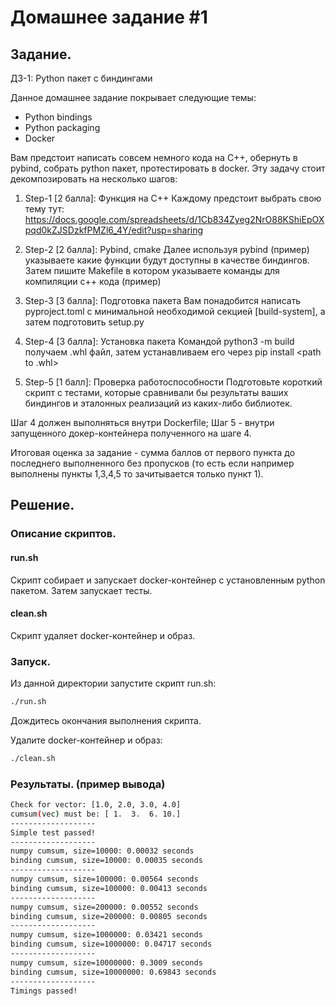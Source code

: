 # Домашнее задание #1

## Задание.

ДЗ-1: Python пакет с биндингами

Данное домашнее задание покрывает следующие темы:
- Python bindings
- Python packaging
- Docker
  
Вам предстоит написать совсем немного кода на С++, обернуть в pybind, собрать python пакет, протестировать в docker. Эту задачу стоит декомпозировать на несколько шагов:
1. Step-1 [2 балла]: Функция на C++
Каждому предстоит выбрать свою тему тут: https://docs.google.com/spreadsheets/d/1Cb834Zyeg2NrO88KShiEpOXpqd0kZJSDzkfPMZl6_4Y/edit?usp=sharing

2. Step-2 [2 балла]: Pybind, cmake
Далее используя pybind (пример) указываете какие функции будут доступны в качестве биндингов. Затем пишите Makefile в котором указываете команды для компиляции c++ кода (пример)

3. Step-3 [3 балла]: Подготовка пакета
Вам понадобится написать pyproject.toml с минимальной необходимой секцией [build-system], а затем подготовить setup.py

4. Step-4 [3 балла]: Установка пакета
Командой python3 -m build получаем .whl файл, затем устанавливаем его через pip install <path to .whl>

5. Step-5 [1 балл]: Проверка работоспособности
Подготовьте короткий скрипт с тестами, которые сравнивали бы результаты ваших биндингов и эталонных реализаций из каких-либо библиотек.

Шаг 4 должен выполняться внутри Dockerfile; Шаг 5 - внутри запущенного докер-контейнера полученного на шаге 4.

Итоговая оценка за задание - сумма баллов от первого пункта до последнего выполненного без пропусков (то есть если например выполнены пункты 1,3,4,5 то зачитывается только пункт 1).

## Решение.

###  Описание скриптов.

#### run.sh

Скрипт собирает и запускает docker-контейнер с установленным python пакетом.
Затем запускает тесты.

#### clean.sh

Скрипт удаляет docker-контейнер и образ.

### Запуск.

Из данной директории запустите скрипт run.sh:

```bash 
./run.sh
```

Дождитесь окончания выполнения скрипта.

Удалите docker-контейнер и образ:

```bash
./clean.sh
```

### Результаты. (пример вывода)

```bash
Check for vector: [1.0, 2.0, 3.0, 4.0]
cumsum(vec) must be: [ 1.  3.  6. 10.]
-------------------
Simple test passed!
-------------------
numpy cumsum, size=10000: 0.00032 seconds
binding cumsum, size=10000: 0.00035 seconds
-------------------
numpy cumsum, size=100000: 0.00564 seconds
binding cumsum, size=100000: 0.00413 seconds
-------------------
numpy cumsum, size=200000: 0.00552 seconds
binding cumsum, size=200000: 0.00805 seconds
-------------------
numpy cumsum, size=1000000: 0.03421 seconds
binding cumsum, size=1000000: 0.04717 seconds
-------------------
numpy cumsum, size=10000000: 0.3009 seconds
binding cumsum, size=10000000: 0.69843 seconds
-------------------
Timings passed!
```

